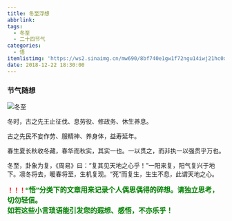 ```yaml
---
title: 冬至浮想
abbrlink: 
tags:
  - 冬至
  - 二十四节气
categories:
  - 悟
itemlistimg: 'https://ws2.sinaimg.cn/mw690/8bf740e1gw1f72ngu14iwj21hc0xc4ou.jpg'
date: 2018-12-22 18:30:00
---
```

### 节气随想

![冬至](https://ws2.sinaimg.cn/mw690/8bf740e1gw1f72ngu14iwj21hc0xc4ou.jpg)

冬时，古之先王止征伐、息劳役、修政务、休生养息。

古之先民不妄作劳、服精神、养身体，益寿延年。

春生夏长秋收冬藏，春华而秋实，其实一也。一以贯之，而非执一以强贯乎万也。

冬至，卦象为复，《周易》曰：“复其见天地之心乎！”一阳来复，阳气复兴于地下。凛冬将去，暖春将至，生机复现。“死”而复生，生生不息，此谓天地之心。



**<font color=red>！！！</font><font color=green face=微软雅黑 size=3>“悟”分类下的文章用来记录个人偶思偶得的碎想。请独立思考，切勿轻信。  
如若这些小言琐语能引发您的遐想、感悟，不亦乐乎！</font>**